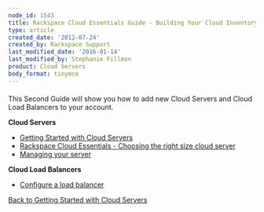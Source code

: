 ```yaml
---
node_id: 1543
title: Rackspace Cloud Essentials Guide - Building Your Cloud Inventory
type: article
created_date: '2012-07-24'
created_by: Rackspace Support
last_modified_date: '2016-01-14'
last_modified_by: Stephanie Fillmon
product: Cloud Servers
body_format: tinymce
---
```


####
This Second Guide will show you how to add new Cloud Servers and Cloud Load Balancers to your account.

**Cloud Servers**

-   [Getting Started with Cloud
    Servers](/how-to/cloud-servers)
-   [Rackspace Cloud Essentials - Choosing the right size cloud
    server](http://www.rackspace.com/knowledge_center/article/rackspace-cloud-essentials-choosing-the-right-size-cloud-server)
-   [<span>Managing your
    server</span>](/how-to/managing-your-server)

**Cloud Load Balancers**

-   [<span>Configure a load
    balancer</span>](/how-to/configure-a-load-balancer)



[Back to Getting Started with Cloud
Servers](/how-to/cloud-servers)

